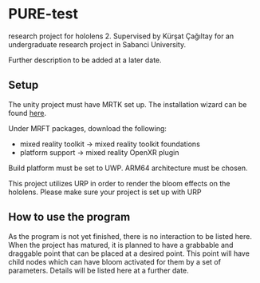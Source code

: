 # PURE-test
 research project for hololens 2. Supervised by Kürşat Çağıltay for an undergraduate research project in Sabanci University.
 
 Further description to be added at a later date.



## Setup
 The unity project must have MRTK set up. The installation wizard can be found [here](https://learn.microsoft.com/en-us/windows/mixed-reality/develop/unity/welcome-to-mr-feature-tool).

 Under MRFT packages, download the following:
* mixed reality toolkit -> mixed reality toolkit foundations
* platform support -> mixed reality OpenXR plugin

 Build platform must be set to UWP. ARM64 architecture must be chosen.
 
 This project utilizes URP in order to render the bloom effects on the hololens. Please make sure your project is set up with URP
 
 
 ## How to use the program
 As the program is not yet finished, there is no interaction to be listed here. When the project has matured, it is planned to have a grabbable and draggable point that can be placed at a desired point. This point will have child nodes which can have bloom activated for them by a set of parameters. Details will be listed here at a further date.
